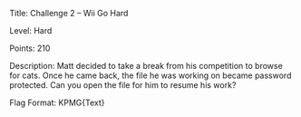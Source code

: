 Title: Challenge 2 – Wii Go Hard

Level: Hard

Points: 210

Description: Matt decided to take a break from his competition to browse for cats. Once he came back, the file he was working on became password protected. Can you open the file for him to resume his work?

Flag Format: KPMG{Text}
